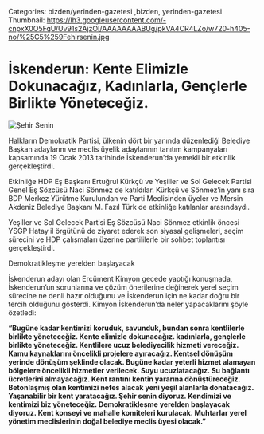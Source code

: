Categories: bizden/yerinden-gazetesi ,bizden, yerinden-gazetesi
Thumbnail: https://lh3.googleusercontent.com/-cnpxX0O5FqU/Uv91s2AjzOI/AAAAAAAABUg/pkVA4CR4LZo/w720-h405-no/%25C5%259Fehirsenin.jpg


# İskenderun: Kente Elimizle Dokunacağız, Kadınlarla, Gençlerle Birlikte Yöneteceğiz.

![Şehir Senin](https://lh3.googleusercontent.com/-cnpxX0O5FqU/Uv91s2AjzOI/AAAAAAAABUg/pkVA4CR4LZo/w720-h405-no/%25C5%259Fehirsenin.jpg)

Halkların Demokratik Partisi, ülkenin dört bir yanında düzenlediği Belediye Başkan adaylarını ve meclis üyelik adaylarının tanıtım kampanyaları kapsamında 19 Ocak 2013 tarihinde İskenderun’da yemekli bir etkinlik gerçekleştirdi.

Etkinliğe HDP Eş Başkanı Ertuğrul Kürkçü ve Yeşiller ve Sol Gelecek Partisi Genel Eş Sözcüsü Naci Sönmez de katıldılar. Kürkçü ve Sönmez’in yanı sıra BDP Merkez Yürütme Kurulundan ve Parti Meclisinden üyeler ve Mersin Akdeniz Belediye Başkanı M. Fazıl Türk de etkinliğe katılanlar arasındaydı.

Yeşiller ve Sol Gelecek Partisi Eş Sözcüsü Naci Sönmez etkinlik öncesi YSGP Hatay il örgütünü de ziyaret ederek son siyasal gelişmeleri, seçim sürecini ve HDP çalışmaları üzerine partililerle bir sohbet toplantısı gerçekleştirdi.

Demokratikleşme yerelden başlayacak

İskenderun adayı olan Ercüment Kimyon gecede yaptığı konuşmada, İskenderun’un sorunlarına ve çözüm önerilerine değinerek yerel seçim sürecine ne denli hazır olduğunu ve İskenderun için ne kadar doğru bir tercih olduğunu gösterdi. Kimyon İskenderun’da neler yapacaklarını şöyle özetledi:

**“Bugüne kadar kentimizi koruduk, savunduk, bundan sonra kentlilerle birlikte yöneteceğiz. Kente elimizle dokunacağız. kadınlarla, gençlerle birlikte yöneteceğiz. Kentlilere ucuz belediyecilik hizmeti vereceğiz. Kamu kaynaklarını öncelikli projelere ayıracağız. Kentsel dönüşüm yerinde dönüşüm şeklinde olacak. Bugüne kadar yeterli hizmet alamayan bölgelere öncelikli hizmetler verilecek. Suyu ucuzlatacağız. Su bağlantı ücretlerini almayacağız. Kent rantını kentin yararına dönüştüreceğiz. Betonlaşmış olan kentimizi nefes alacak yeni yeşil alanlarla donatacağız. Yaşanabilir bir kent yaratacağız. Şehir senin diyoruz. Kendimizi ve kentimizi biz yöneteceğiz. Demokratikleşme yerelden başlayacak diyoruz. Kent konseyi ve mahalle komiteleri kurulacak. Muhtarlar yerel yönetim meclislerinin doğal belediye meclis üyesi olacak.”**
